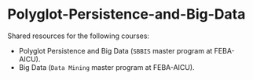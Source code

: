 # Polyglot-Persistence-and-Big-Data
Shared resources for the following courses:
* Polyglot Persistence and Big Data (`SBBIS` master program at FEBA-AICU).
* Big Data (`Data Mining` master program at FEBA-AICU).




